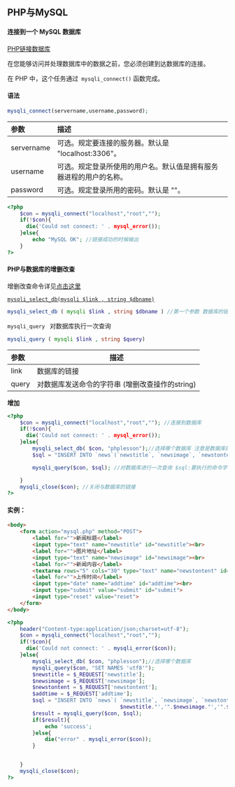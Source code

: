 ## PHP与MySQL

#### 连接到一个 MySQL 数据库

[PHP链接数据库](http://www.w3school.com.cn/php/php_mysql_connect.asp)

在您能够访问并处理数据库中的数据之前，您必须创建到达数据库的连接。

在 PHP 中，这个任务通过` mysqli_connect()` 函数完成。

#### 语法

```php
mysqli_connect(servername,username,password);
```

| 参数       | 描述                                                         |
| :--------- | :----------------------------------------------------------- |
| servername | 可选。规定要连接的服务器。默认是 "localhost:3306"。          |
| username   | 可选。规定登录所使用的用户名。默认值是拥有服务器进程的用户的名称。 |
| password   | 可选。规定登录所用的密码。默认是 ""。                        |

```php
<?php
    $con = mysqli_connect("localhost","root","");
    if(!$con){
      die('Could not connect: ' . mysql_error());
    }else{
        echo "MySQL OK"; //链接成功的时候输出
    }
?>
```



#### PHP与数据库的增删改查 

增删改查命令详见[点击这里](../mysql/phpandmysql.md) 

[`mysqli_select_db(mysqli $link , string $dbname)`](https://www.php.net/manual/en/mysqli.select-db.php) 

```php
mysqli_select_db ( mysqli $link , string $dbname ) //第一个参数 数据库的链接，第二个 数据库表名
```



`mysqli_query ` 对数据库执行一次查询

```php
mysqli_query ( mysqli $link , string $query) 
```

| 参数  | 描述                                            |
| :---- | ----------------------------------------------- |
| link  | 数据库的链接                                    |
| query | 对数据库发送命令的字符串 (增删改查操作的string) |

**增加** 

```php
<?php
    $con = mysqli_connect("localhost","root",""); //连接到数据库
    if(!$con){
      die('Could not connect: ' . mysql_error());
    }else{
        mysqli_select_db( $con, "phplesson");//选择哪个数据库 注意是数据库的名字 不是表名
        $sql = "INSERT INTO `news`(`newstitle`, `newsimage`, `newstontent`, `addtime`) VALUES ( 'title4', 'image4', 'content4', '2019-2-22')";

        mysqli_query($con, $sql); //对数据库进行一次查询 $sql:要执行的命令字符串(增删改查)

    }
    mysqli_close($con); //关闭与数据库的链接
?>
```



#### 实例：

```html
<body>
    <form action="mysql.php" method="POST">
        <label for="">新闻标题</label>
        <input type="text" name="newstitle" id="newstitle"><br>
        <label for="">图片地址</label>
        <input type="text" name="newsimage" id="newsimage"><br>
        <label for="">新闻内容</label>
        <textarea rows="5" cols="30" type="text" name="newstontent" id="newstontent"></textarea><br>
        <label for="">上传时间</label>
        <input type="date" name="addtime" id="addtime"><br>
        <input type="submit" value="submit" id="submit">
        <input type="reset" value="reset">
    </form>
</body>
```

```php
<?php
    header("Content-type:application/json;charset=utf-8");
    $con = mysqli_connect("localhost","root","");
    if(!$con){
      die('Could not connect: ' . mysqli_error($con));
    }else{
        mysqli_select_db( $con, "phplesson");//选择哪个数据库
        mysqli_query($con, "SET NAMES 'utf8'");
        $newstitle = $_REQUEST['newstitle'];
        $newsimage = $_REQUEST['newsimage'];
        $newstontent = $_REQUEST['newstontent'];
        $addtime = $_REQUEST['addtime'];
        $sql = "INSERT INTO `news`( `newstitle`, `newsimage`, `newstontent`, `addtime`) VALUES ('".
                                    $newstitle."','".$newsimage."','".$newstontent."','".$addtime."')";//注意'' 字符串的拼接
        $result = mysqli_query($con, $sql);
        if($result){
            echo 'success';
        }else{
            die("error" . mysqli_error($con));
        }


    }
    mysqli_close($con);
?>
```

